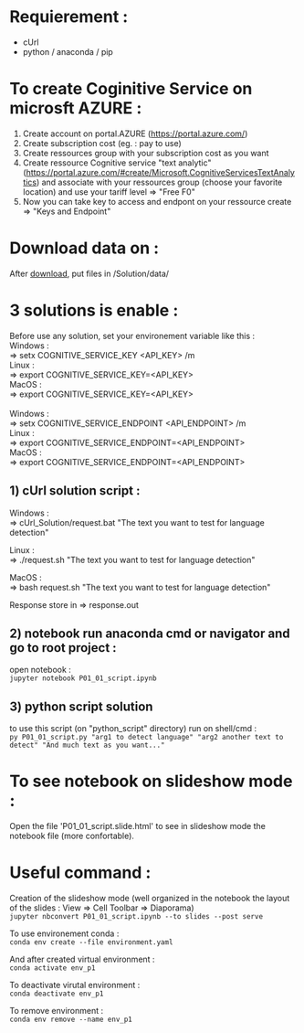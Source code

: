 # Requierement :
- cUrl
- python / anaconda / pip

# To create Coginitive Service on microsft AZURE :
 
1. Create account on portal.AZURE (https://portal.azure.com/)
2. Create subscription cost (eg. : pay to use)
3. Create ressources group with your subscription cost as you want
4. Create ressource Cognitive service "text analytic" (https://portal.azure.com/#create/Microsoft.CognitiveServicesTextAnalytics) and associate with your ressources group (choose your favorite location) and use your tariff level => "Free F0"
5. Now you can take key to access and endpont on your ressource create => "Keys and Endpoint"

# Download data on :

After <a href="https://s3-eu-west-1.amazonaws.com/static.oc-static.com/prod/courses/files/AI+Engineer/Project+1+Discover+the+AI%C2%A0Engineer+Job/Dataset+project+1+AI%C2%A0Engineer.zip">download</a>, 
put files in /Solution/data/ 

# 3 solutions is enable  :

Before use any solution, set your environement variable like this :<br> 
Windows :<br>
=> setx COGNITIVE_SERVICE_KEY <API_KEY> /m<br>
Linux : <br>
=> export COGNITIVE_SERVICE_KEY=<API_KEY><br>
MacOS :<br>
=> export COGNITIVE_SERVICE_KEY=<API_KEY><br>
<br>
Windows :<br>
=> setx COGNITIVE_SERVICE_ENDPOINT <API_ENDPOINT> /m<br>
Linux : <br>
=> export COGNITIVE_SERVICE_ENDPOINT=<API_ENDPOINT><br>
MacOS :<br>
=> export COGNITIVE_SERVICE_ENDPOINT=<API_ENDPOINT><br>

## 1) cUrl solution script :

Windows :<br>
=> cUrl_Solution/request.bat "The text you want to test for language detection"

Linux :<br>
=> ./request.sh "The text you want to test for language detection"

MacOS :<br>
=> bash request.sh "The text you want to test for language detection"

Response store in => response.out


## 2) notebook run anaconda cmd or navigator and go to root project :

open notebook :<br>
`jupyter notebook P01_01_script.ipynb`

## 3) python script solution

to use this script (on "python_script" directory) run on shell/cmd :<br>
`py P01_01_script.py "arg1 to detect language" "arg2 another text to detect" "And much text as you want..."`

# To see notebook on slideshow mode :

Open the file 'P01_01_script.slide.html' to see in slideshow mode the notebook file (more confortable).

# Useful command :

Creation of the slideshow mode (well organized in the notebook the layout of the slides : View => Cell Toolbar => Diaporama)<br>
`jupyter nbconvert P01_01_script.ipynb --to slides --post serve` <br>

To use environement conda : <br>
`conda env create --file environment.yaml`<br>

And after created virtual environment :<br>
`conda activate env_p1`<br>

To deactivate virutal environment :<br>
`conda deactivate env_p1`<br>

To remove environment :<br>
`conda env remove --name env_p1`
